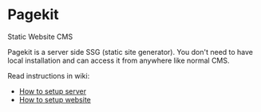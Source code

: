 # Pagekit

Static Website CMS

Pagekit is a server side SSG (static site generator).
You don't need to have local installation and can access it from anywhere like normal CMS.

Read instructions in wiki:

* [How to setup server](https://github.com/agrinevich/pagekit/wiki/How-to-setup-server)
* [How to setup website](https://github.com/agrinevich/pagekit/wiki/How-to-setup-website)
